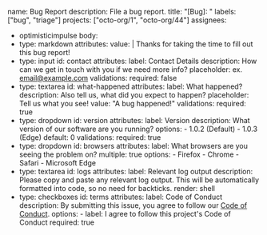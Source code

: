 name: Bug Report
description: File a bug report.
title: "[Bug]: "
labels: ["bug", "triage"]
projects: ["octo-org/1", "octo-org/44"]
assignees:
  - optimisticimpulse
body:
  - type: markdown
    attributes:
      value: |
        Thanks for taking the time to fill out this bug report!
  - type: input
    id: contact
    attributes:
      label: Contact Details
      description: How can we get in touch with you if we need more info?
      placeholder: ex. email@example.com
    validations:
      required: false
  - type: textarea
    id: what-happened
    attributes:
      label: What happened?
      description: Also tell us, what did you expect to happen?
      placeholder: Tell us what you see!
      value: "A bug happened!"
    validations:
      required: true
  - type: dropdown
    id: version
    attributes:
      label: Version
      description: What version of our software are you running?
      options:
        - 1.0.2 (Default)
        - 1.0.3 (Edge)
      default: 0
    validations:
      required: true
  - type: dropdown
    id: browsers
    attributes:
      label: What browsers are you seeing the problem on?
      multiple: true
      options:
        - Firefox
        - Chrome
        - Safari
        - Microsoft Edge
  - type: textarea
    id: logs
    attributes:
      label: Relevant log output
      description: Please copy and paste any relevant log output. This will be automatically formatted into code, so no need for backticks.
      render: shell
  - type: checkboxes
    id: terms
    attributes:
      label: Code of Conduct
      description: By submitting this issue, you agree to follow our [Code of Conduct](https://example.com). 
      options:
        - label: I agree to follow this project's Code of Conduct
          required: true
